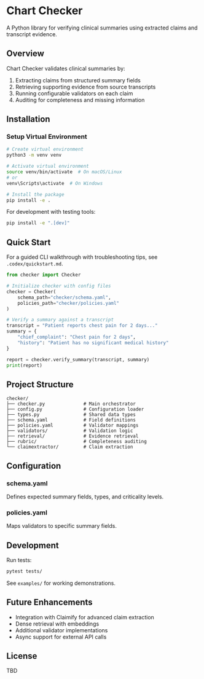 # Chart Checker

A Python library for verifying clinical summaries using extracted claims and transcript evidence.

## Overview

Chart Checker validates clinical summaries by:
1. Extracting claims from structured summary fields
2. Retrieving supporting evidence from source transcripts
3. Running configurable validators on each claim
4. Auditing for completeness and missing information

## Installation

### Setup Virtual Environment

```bash
# Create virtual environment
python3 -m venv venv

# Activate virtual environment
source venv/bin/activate  # On macOS/Linux
# or
venv\Scripts\activate  # On Windows

# Install the package
pip install -e .
```

For development with testing tools:
```bash
pip install -e ".[dev]"
```

## Quick Start

For a guided CLI walkthrough with troubleshooting tips, see `.codex/quickstart.md`.

```python
from checker import Checker

# Initialize checker with config files
checker = Checker(
    schema_path="checker/schema.yaml",
    policies_path="checker/policies.yaml"
)

# Verify a summary against a transcript
transcript = "Patient reports chest pain for 2 days..."
summary = {
    "chief_complaint": "Chest pain for 2 days",
    "history": "Patient has no significant medical history"
}

report = checker.verify_summary(transcript, summary)
print(report)
```

## Project Structure

```
checker/
├── checker.py              # Main orchestrator
├── config.py               # Configuration loader
├── types.py                # Shared data types
├── schema.yaml             # Field definitions
├── policies.yaml           # Validator mappings
├── validators/             # Validation logic
├── retrieval/              # Evidence retrieval
├── rubric/                 # Completeness auditing
└── claimextractor/         # Claim extraction
```

## Configuration

### schema.yaml
Defines expected summary fields, types, and criticality levels.

### policies.yaml
Maps validators to specific summary fields.

## Development

Run tests:
```bash
pytest tests/
```

See `examples/` for working demonstrations.

## Future Enhancements

- Integration with Claimify for advanced claim extraction
- Dense retrieval with embeddings
- Additional validator implementations
- Async support for external API calls

## License

TBD
